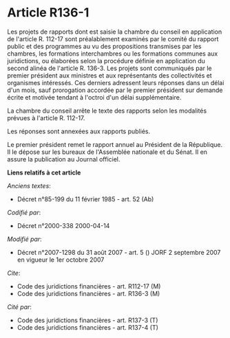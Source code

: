 # Article R136-1

Les projets de rapports dont est saisie la chambre du conseil en application de l'article R. 112-17 sont préalablement
examinés par le comité du rapport public et des programmes au vu des propositions transmises par les chambres, les formations
interchambres ou les formations communes aux juridictions, ou élaborées selon la procédure définie en application du second
alinéa de l'article R. 136-3. Les projets sont communiqués par le premier président aux ministres et aux représentants des
collectivités et organismes intéressés. Ces derniers adressent leurs réponses dans un délai d'un mois, sauf prorogation
accordée par le premier président sur demande écrite et motivée tendant à l'octroi d'un délai supplémentaire.

La chambre du conseil arrête le texte des rapports selon les modalités prévues à l'article R. 112-17.

Les réponses sont annexées aux rapports publiés.

Le premier président remet le rapport annuel au Président de la République. Il le dépose sur les bureaux de l'Assemblée
nationale et du Sénat. Il en assure la publication au Journal officiel.

**Liens relatifs à cet article**

_Anciens textes_:

  - Décret n°85-199 du 11 février 1985 - art. 52 (Ab)

_Codifié par_:

  - Décret n°2000-338 2000-04-14

_Modifié par_:

  - Décret n°2007-1298 du 31 août 2007 - art. 5 () JORF 2 septembre 2007 en vigueur le 1er octobre 2007

_Cite_:

  - Code des juridictions financières - art. R112-17 (M)
  - Code des juridictions financières - art. R136-3 (M)

_Cité par_:

  - Code des juridictions financières - art. R137-3 (T)
  - Code des juridictions financières - art. R137-4 (T)
